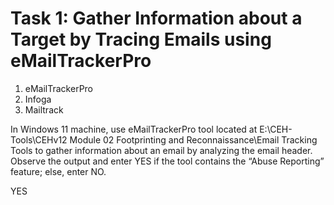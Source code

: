 # Task 1: Gather Information about a Target by Tracing Emails using eMailTrackerPro

1. eMailTrackerPro
2. Infoga
3. Mailtrack



In Windows 11 machine, use eMailTrackerPro tool located at E:\CEH-Tools\CEHv12 Module 02 Footprinting and Reconnaissance\Email Tracking Tools to gather information about an email by analyzing the email header. Observe the output and enter YES if the tool contains the “Abuse Reporting” feature; else, enter NO.

YES

